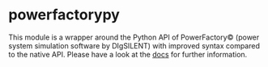 # powerfactorypy
This module is a wrapper around the Python API of PowerFactory&copy; (power system simulation software by DIgSILENT) with improved syntax compared to the native API. Please have a look at the [docs](https://sciemon.github.io/powerfactorypy/html/index.html) for further information. 
